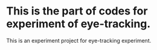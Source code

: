 # This is the part of codes for experiment of eye-tracking.
This is an experiment project for eye-tracking experiment.
